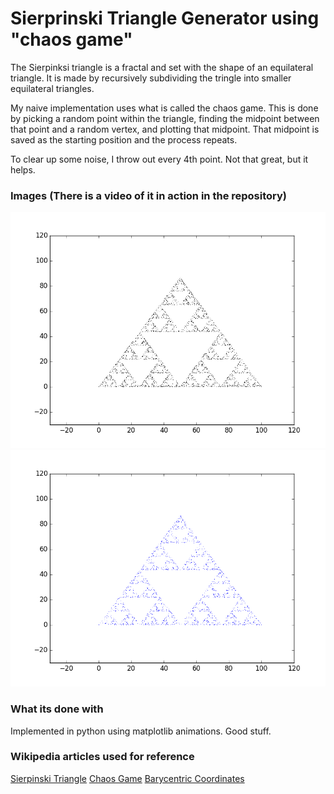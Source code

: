 # Sierprinski Triangle Generator using "chaos game"

The Sierpinksi triangle is a fractal and set with the shape of an equilateral triangle. It is made by recursively subdividing the tringle into smaller equilateral triangles. 

My naive implementation uses what is called the chaos game. This is done by picking a random point within the triangle, finding the midpoint between that point and a random vertex, and plotting that midpoint. That midpoint is saved as the starting position and the process repeats. 

To clear up some noise, I throw out every 4th point. Not that great, but it helps. 
### Images (There is a video of it in action in the repository)
![Best Pixel](/lots_of_dots.png)
![Ok Pixel](/figure_1.png)

### What its done with
Implemented in python using matplotlib animations. Good stuff. 

### Wikipedia articles used for reference 
[Sierpinski Triangle](https://en.wikipedia.org/wiki/Sierpinski_triangle)
[Chaos Game](https://en.wikipedia.org/wiki/Chaos_game)
[Barycentric Coordinates](https://en.wikipedia.org/wiki/Barycentric_coordinate_system)
